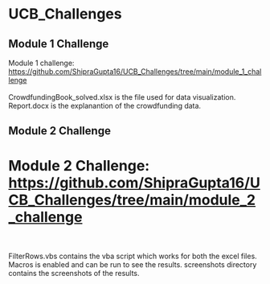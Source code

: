 # UCB_Challenges

## Module 1 Challenge

Module 1 challenge: https://github.com/ShipraGupta16/UCB_Challenges/tree/main/module_1_challenge <br/><br/>
CrowdfundingBook_solved.xlsx is the file used for data visualization.<br/>
Report.docx is the explanantion of the crowdfunding data. <br/>

## Module 2 Challenge
# Module 2 Challenge: https://github.com/ShipraGupta16/UCB_Challenges/tree/main/module_2_challenge <br/><br/>
FilterRows.vbs contains the vba script which works for both the excel files.
Macros is enabled and can be run to see the results.
screenshots directory contains the screenshots of the results.
